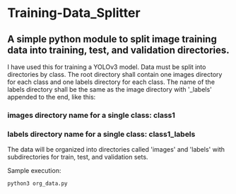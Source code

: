 # Training-Data_Splitter

## A simple python module to split image training data into training, test, and validation directories.

I have used this for
training a YOLOv3 model. Data must be split into directories by class. The root directory shall contain one images directory
for each class and one labels directory for each class. The name of the labels directory shall be the same as the image
directory with '_labels' appended to the end, like this:

### images directory name for a single class: class1
### labels directory name for a single class: class1_labels

The data will be organized into directories called 'images' and 'labels' with subdirectories for train, test, and validation
sets.

Sample execution:

`python3 org_data.py`
